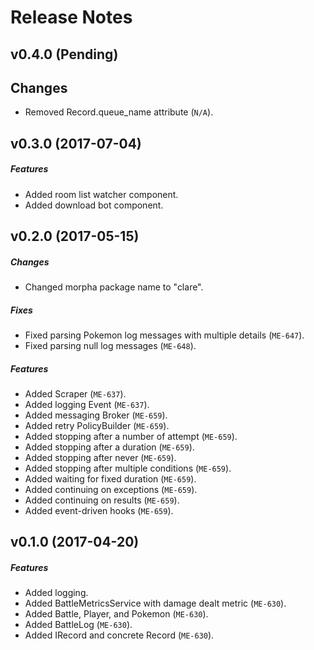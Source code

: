 # Release Notes

## v0.4.0 (Pending)
## Changes
- Removed Record.queue_name attribute (`N/A`).

## v0.3.0 (2017-07-04)
##### Features
- Added room list watcher component.
- Added download bot component.

## v0.2.0 (2017-05-15)
##### Changes
- Changed morpha package name to "clare".

##### Fixes
- Fixed parsing Pokemon log messages with multiple details (`ME-647`).
- Fixed parsing null log messages (`ME-648`).

##### Features
- Added Scraper (`ME-637`).
- Added logging Event (`ME-637`).
- Added messaging Broker (`ME-659`).
- Added retry PolicyBuilder (`ME-659`).
- Added stopping after a number of attempt (`ME-659`).
- Added stopping after a duration (`ME-659`).
- Added stopping after never (`ME-659`).
- Added stopping after multiple conditions (`ME-659`).
- Added waiting for fixed duration (`ME-659`).
- Added continuing on exceptions (`ME-659`).
- Added continuing on results (`ME-659`).
- Added event-driven hooks (`ME-659`).

## v0.1.0 (2017-04-20)
##### Features
- Added logging.
- Added BattleMetricsService with damage dealt metric (`ME-630`).
- Added Battle, Player, and Pokemon (`ME-630`).
- Added BattleLog (`ME-630`).
- Added IRecord and concrete Record (`ME-630`).
